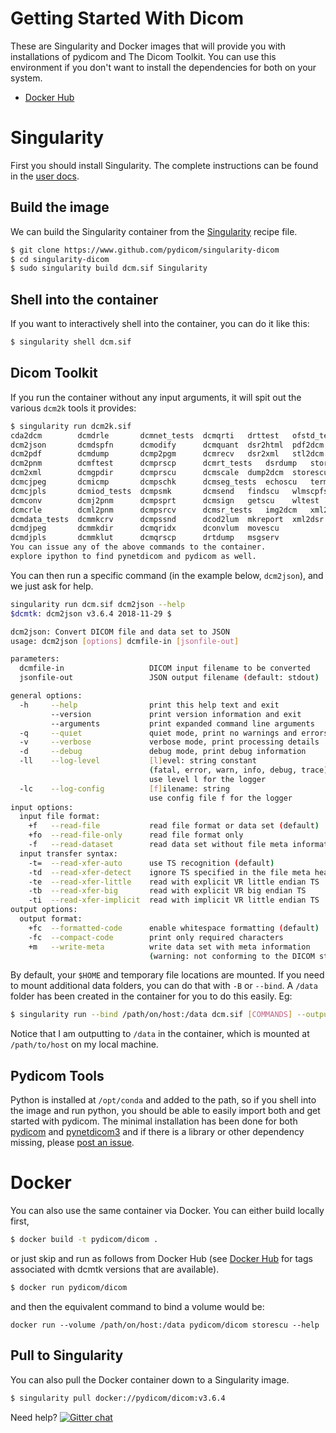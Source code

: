 # Getting Started With Dicom

These are Singularity and Docker images that will provide you with installations of pydicom and The Dicom Toolkit. You can use this environment if you don't want to install the dependencies for both on your system.

 - [Docker Hub](https://hub.docker.com/r/pydicom/dicom/)

# Singularity
First you should install Singularity. The complete instructions can be
found in the [user docs](https://sylabs.io/guides/latest/user-guide/).

## Build the image

We can build the Singularity container from the [Singularity](Singularity) recipe file.

```bash
$ git clone https://www.github.com/pydicom/singularity-dicom
$ cd singularity-dicom
$ sudo singularity build dcm.sif Singularity
```

## Shell into the container
If you want to interactively shell into the container, you can do it like this:

```bash
$ singularity shell dcm.sif
```

## Dicom Toolkit
If you run the container without any input arguments, it will spit out the various `dcm2k` tools it provides:

```bash
$ singularity run dcm2k.sif
cda2dcm        dcmdrle	     dcmnet_tests  dcmqrti	 drttest   ofstd_tests
dcm2json       dcmdspfn      dcmodify	   dcmquant	 dsr2html  pdf2dcm
dcm2pdf        dcmdump	     dcmp2pgm	   dcmrecv	 dsr2xml   stl2dcm
dcm2pnm        dcmftest      dcmprscp	   dcmrt_tests	 dsrdump   storescp
dcm2xml        dcmgpdir      dcmprscu	   dcmscale	 dump2dcm  storescu
dcmcjpeg       dcmicmp	     dcmpschk	   dcmseg_tests  echoscu   termscu
dcmcjpls       dcmiod_tests  dcmpsmk	   dcmsend	 findscu   wlmscpfs
dcmconv        dcmj2pnm      dcmpsprt	   dcmsign	 getscu    wltest
dcmcrle        dcml2pnm      dcmpsrcv	   dcmsr_tests	 img2dcm   xml2dcm
dcmdata_tests  dcmmkcrv      dcmpssnd	   dcod2lum	 mkreport  xml2dsr
dcmdjpeg       dcmmkdir      dcmqridx	   dconvlum	 movescu
dcmdjpls       dcmmklut      dcmqrscp	   drtdump	 msgserv
You can issue any of the above commands to the container.
explore ipython to find pynetdicom and pydicom as well.
```

You can then run a specific command (in the example below, `dcm2json`), and we just ask for help.

```bash
singularity run dcm.sif dcm2json --help
$dcmtk: dcm2json v3.6.4 2018-11-29 $

dcm2json: Convert DICOM file and data set to JSON
usage: dcm2json [options] dcmfile-in [jsonfile-out]

parameters:
  dcmfile-in                   DICOM input filename to be converted
  jsonfile-out                 JSON output filename (default: stdout)

general options:
  -h     --help                print this help text and exit
         --version             print version information and exit
         --arguments           print expanded command line arguments
  -q     --quiet               quiet mode, print no warnings and errors
  -v     --verbose             verbose mode, print processing details
  -d     --debug               debug mode, print debug information
  -ll    --log-level           [l]evel: string constant
                               (fatal, error, warn, info, debug, trace)
                               use level l for the logger
  -lc    --log-config          [f]ilename: string
                               use config file f for the logger
input options:
  input file format:
    +f   --read-file           read file format or data set (default)
    +fo  --read-file-only      read file format only
    -f   --read-dataset        read data set without file meta information
  input transfer syntax:
    -t=  --read-xfer-auto      use TS recognition (default)
    -td  --read-xfer-detect    ignore TS specified in the file meta header
    -te  --read-xfer-little    read with explicit VR little endian TS
    -tb  --read-xfer-big       read with explicit VR big endian TS
    -ti  --read-xfer-implicit  read with implicit VR little endian TS
output options:
  output format:
    +fc  --formatted-code      enable whitespace formatting (default)
    -fc  --compact-code        print only required characters
    +m   --write-meta          write data set with meta information
                               (warning: not conforming to the DICOM standard)
```

By default, your `$HOME` and temporary file locations are mounted. If you need to mount additional data folders, you can do that with `-B` or `--bind`. A `/data` folder has been created in the container for you to do this easily. Eg:

```bash
$ singularity run --bind /path/on/host:/data dcm.sif [COMMANDS] --output=/data
```

Notice that I am outputting to `/data` in the container, which is mounted at `/path/to/host` on my local machine. 

## Pydicom Tools

Python is installed at `/opt/conda` and added to the path, so if you shell into the image and run python, you should be able to easily import both and get started with pydicom. The minimal installation has been done for both [pydicom](https://www.github.com/pydicom/pydicom) and [pynetdicom3](https://www.github.com/pydicom/pynetdicom3) and if there is a library or other dependency missing, please [post an issue](https://www.github.com/pydicom/pydicom-container/issues).

# Docker

You can also use the same container via Docker. You can either build locally first,

```bash
$ docker build -t pydicom/dicom .
```

or just skip and run as follows from Docker Hub (see [Docker Hub](https://hub.docker.com/r/pydicom/dicom/tags) for tags associated with dcmtk versions that are available).

```bash
$ docker run pydicom/dicom
```

and then the equivalent command to bind a volume would be:

```
docker run --volume /path/on/host:/data pydicom/dicom storescu --help
```

## Pull to Singularity

You can also pull the Docker container down to a Singularity image.

```bash
$ singularity pull docker://pydicom/dicom:v3.6.4
```

Need help? [![Gitter chat](https://badges.gitter.im/gitterHQ/gitter.png)](https://badges.gitter.im/pydicom.png)
